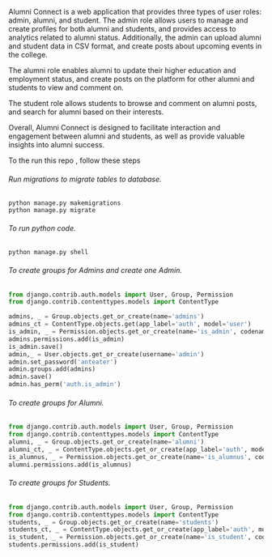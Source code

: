 Alumni Connect is a web application that provides three types of user roles: admin, alumni, and student. The admin role allows users to manage and create profiles for both alumni and students, and provides access to analytics related to alumni status. Additionally, the admin can upload alumni and student data in CSV format, and create posts about upcoming events in the college.

The alumni role enables alumni to update their higher education and employment status, and create posts on the platform for other alumni and students to view and comment on.

The student role allows students to browse and comment on alumni posts, and search for alumni based on their interests.

Overall, Alumni Connect is designed to facilitate interaction and engagement between alumni and students, as well as provide valuable insights into alumni success.


To the run this repo , follow these steps
###### Run migrations to migrate tables to database.

```Shell
python manage.py makemigrations
python manage.py migrate
```

###### To run python code.

```Shell
python manage.py shell
```

###### To create groups for Admins and create one Admin.

```Python
from django.contrib.auth.models import User, Group, Permission
from django.contrib.contenttypes.models import ContentType

admins, _ = Group.objects.get_or_create(name='admins')
admins_ct = ContentType.objects.get(app_label='auth', model='user')
is_admin, _ = Permission.objects.get_or_create(name='is_admin', codename='is_admin', content_type=admins_ct)
admins.permissions.add(is_admin)
is_admin.save()
admin,_ = User.objects.get_or_create(username='admin')
admin.set_password('anteater')
admin.groups.add(admins)
admin.save()
admin.has_perm('auth.is_admin')
```

###### To create groups for Alumni.

```Python
from django.contrib.auth.models import User, Group, Permission
from django.contrib.contenttypes.models import ContentType
alumni, _ = Group.objects.get_or_create(name='alumni')
alumni_ct, _ = ContentType.objects.get_or_create(app_label='auth', model='user')
is_alumnus, _ = Permission.objects.get_or_create(name='is_alumnus', codename='is_alumnus', content_type=alumni_ct)
alumni.permissions.add(is_alumnus)
```

###### To create groups for Students.

```Python
from django.contrib.auth.models import User, Group, Permission
from django.contrib.contenttypes.models import ContentType
students, _ = Group.objects.get_or_create(name='students')
students_ct, _ = ContentType.objects.get_or_create(app_label='auth', model='User')
is_student, _ = Permission.objects.get_or_create(name='is_student', codename='is_student', content_type=students_ct)
students.permissions.add(is_student)
```
